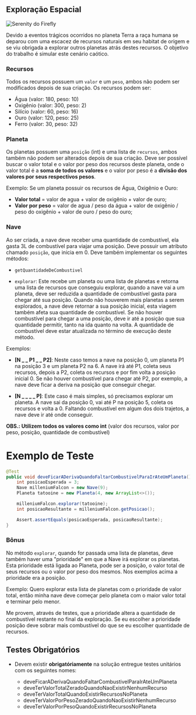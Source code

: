 ## Exploração Espacial

![Serenity do Firefly](https://vignette.wikia.nocookie.net/firefly/images/1/11/Firefly_class_ship.jpg/revision/latest?cb=20090714124528)

Devido a eventos trágicos ocorridos no planeta Terra a raça humana se deparou com uma escacez de recursos naturais em seu habitat de origem e se viu obrigada a explorar outros planetas atrás destes recursos. O objetivo do trabalho é simular este cenário caótico.

### Recursos

Todos os recursos possuem um `valor` e um `peso`, ambos não podem ser modificados depois de sua
 criação. Os recursos podem ser:

- Água (valor: 180, peso: 10)
- Oxigênio (valor: 300, peso: 2)
- Silício (valor: 60, peso: 16)
- Ouro (valor: 120, peso: 25)
- Ferro (valor: 30, peso: 32)

### Planeta

Os planetas possuem uma `posição` (int) e uma lista de `recursos`, ambos também não podem ser alterados depois de sua
criação. Deve ser possível buscar o valor total e o valor por peso dos recursos deste planeta, onde o valor total é a 
**soma de todos os valores** e o valor por peso é a **divisão dos valores por seus respectivos pesos**.

Exemplo: Se um planeta possuir os recursos de Água, Oxigênio e Ouro:

- **Valor total** = valor de agua + valor de oxigênio + valor de ouro;
- **Valor por peso** = valor de agua / peso da água + valor de oxigênio / peso do oxigênio + valor de ouro / peso do ouro;

### Nave

Ao ser criada, a nave deve receber uma quantidade de combustível, ela gasta 3L de combustível para viajar
uma posição. Deve possuir um atributo chamado `posição`, que inicia em 0. Deve também implementar
os seguintes métodos:
 
- `getQuantidadeDeCombustivel`
 
- `explorar`: Este recebe um planeta ou uma lista de planetas e retorna uma lista de recursos que 
conseguiu explorar, quando a nave vai a um planeta, deve ser reduzida a quantidade de combustível
gasta para chegar até sua posição. Quando não houverem mais planetas a serem explorados, a nave deve 
retornar a sua posição inicial, esta viagem também afeta sua quantidade de combustível.
Se não houver combustível para chegar a uma posição, deve ir até a posição que sua quantidade permitir,
tanto na ida quanto na volta. A quantidade de combustível deve estar atualizada no término de execução
deste método.

Exemplos:

- **[N _ _ P1 _ _ P2]**: Neste caso temos a nave na posição 0, um planeta P1 na posição 3 e um planeta
P2 na 6. A nave irá até P1, coleta seus recursos, depois a P2, coleta os recursos e por fim volta a
posição inicial 0. Se não houver combustível para chegar até P2, por exemplo, a nave deve ficar a deriva
na posição que conseguir chegar.

- **[N _ _ _ _ P]**: Este caso é mais simples, só precisamos explorar um planeta. A nave sai da posição
0, vai até P na posição 5, coleta os recursos e volta a 0. Faltando combustível em algum dos dois
trajetos, a nave deve ir até onde conseguir.

**OBS.: Utilizem todos os valores como int** (valor dos recursos, valor por peso, posição, quantidade de combustível)

# Exemplo de Teste

```Java
@Test
public void deveFicarADerivaQuandoFaltarCombustivelParaIrAteUmPlaneta() {
    int posicaoEsperada = 3;
    Nave milleniumFalcon = new Nave(9);
    Planeta tatooine = new Planeta(4, new ArrayList<>());

    milleniumFalcon.explorar(tatooine);
    int posicaoResultante = milleniumFalcon.getPosicao();

    Assert.assertEquals(posicaoEsperada, posicaoResultante);
}
```

### Bônus

No método `explorar`, quando for passada uma lista de planetas, deve também haver uma "prioridade"
em que a Nave irá explorar os planetas. Esta prioridade está ligada ao Planeta, pode ser a posição,
o valor total de seus recursos ou o valor por peso dos mesmos. Nos exemplos acima a prioridade era a
posição.

Exemplo: Quero explorar esta lista de planetas com o prioridade de valor total, então minha
nave deve começar pelo planeta com o maior valor total e terminar pelo menor.

Me provem, através de testes, que a prioridade altera a quantidade de combustível restante no final
da exploração. Se eu escolher a prioridade posição deve sobrar mais combustível do que se eu
escolher quantidade de recursos.

## Testes Obrigatórios

* Devem existir **obrigatóriamente** na solução entregue testes unitários com os seguintes nomes:

    - deveFicarADerivaQuandoFaltarCombustivelParaIrAteUmPlaneta
    - deveTerValorTotalZeradoQuandoNaoExistirNenhumRecurso
    - deveTerValorTotalQuandoExistirRecursosNoPlaneta
    - deveTerValorPorPesoZeradoQuandoNaoExistirNenhumRecurso
    - deveTerValorPorPesoQuandoExistirRecursosNoPlaneta
